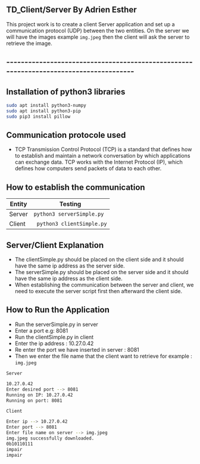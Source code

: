 ## TD_Client/Server By Adrien Esther
This project work is to create a client Server application and set up a communication protocol (UDP) between the two entities. On the server we will have the images example ```img.jpeg``` then the client will ask the server to retrieve the image.
## --------------------------------------------------------------------------------------
## Installation of python3 libraries
```sh
sudo apt install python3-numpy
sudo apt install python3-pip
sudo pip3 install pillow
```
## Communication protocole used 
- TCP
Transmission Control Protocol (TCP) is a standard that defines how to establish and maintain a network conversation by which applications can exchange data. 
TCP works with the Internet Protocol (IP), which defines how computers send packets of data to each other.
## How to establish the communication 

| Entity | Testing|
| ------ | ------ |
| Server | ``` python3 serverSimple.py ``` |
| Client | ``` python3 clientSimple.py``` |

## Server/Client Explanation
- The clientSimple.py should be placed on the client side and it should have the same ip address as the server side.
- The serverSimple.py should be placed on the server side and it should have the same ip address as the client side.
- When establishing the communication between the server and client, we need to execute
the server script first then afterward the client side.

## How to Run the Application
- Run the serverSimple.py in server
- Enter a port e.g: 8081
- Run the clientSimple.py in client
- Enter the ip address : 10.27.0.42
- Re enter the port we have inserted in server : 8081
- Then we enter the file name that the client want to retrieve for example : ```img.jpeg```

```Server```
```sh
10.27.0.42
Enter desired port --> 8081 
Running on IP: 10.27.0.42
Running on port: 8081
```
```Client```
```sh
Enter ip --> 10.27.0.42
Enter port --> 8081
Enter file name on server --> img.jpeg
img.jpeg successfully downloaded.
0b10110111
impair
impair
```
